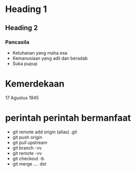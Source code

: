 # Heading 1
## Heading 2
### Pancasila
- Ketuhanan yang maha esa
- Kemanusiaan yang adil dan beradab
- Suka pupup

# Kemerdekaan
17 Agustus 1945

# perintah perintah bermanfaat
- git remote add origin (alias) <link-git>.git
- git push origin <nama-branch>
- git pull upstream <nama-branch>
- git branch -vv
- git remote -vv
- git checkout -b <nama-branch-baru>
- git merge .... dst